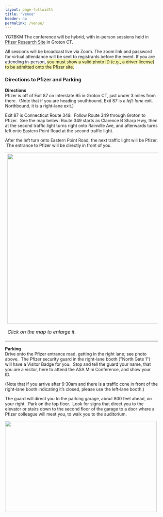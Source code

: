 ```yaml
---
layout: page-fullwidth
title: "Venue"
header: no
permalink: /venue/
---
```


YGTBKM The conference will be hybrid, with in-person sessions held in [Pfizer Research Site](https://www.pfizer.com/groton-connecticut) in Groton CT.

All sessions will be broadcast live via Zoom. The zoom link and password for virtual attendance will be sent to registrants before the event.
If you are attending in-person, <span style="background-color:#F8F7B1;">you must show a valid photo ID (e.g., a driver license) to be admitted onto the Pfizer site.</span> 

### Directions to Pfizer and Parking

<b>Directions</b><br>
Pfizer is off of Exit 87 on Interstate 95 in Groton CT, just under 3 miles from there.  (Note that if you are heading southbound, Exit 87 is a <i>left-lane</i> exit.  Northbound, it is a right-lane exit.)

Exit 87 is Connecticut Route 349.  Follow Route 349 through Groton to Pfizer.  See the map below: Route 349 starts as Clarence B Sharp Hwy, then at the second traffic light turns right onto Rainville Ave, and afterwards turns left onto Eastern Point Road at the second traffic light.  

After the left turn onto Eastern Point Road, the next traffic light will be Pfizer.  The entrance to Pfizer will be directly in front of you. 

<table>
<tr>
<td width="55%">
<a href="https://asa-ct.github.io/miniconf2023/docs/1)-pinkmap.PNG" _new  style="text-decoration:none;" target="_blank">
<img src="https://asa-ct.github.io/miniconf2023/docs/1)-pinkmap.PNG"  width=540 height=560><p><i>Click on the map to enlarge it.</i></p> 
</td>
<td>
<img src="https://asa-ct.github.io/miniconf2023/docs/2)-NorthGate.PNG" width=500 height=300>
<p><i>If you are planning to use a GPS app, the address is 445 Eastern Point RD Groton.</i> 8WPF+Q9 Groton</p>  
<p><i>If you use a GPS app, please check its directions against these directions before starting, because sometimes GPS will misdirect people when trying to get them to Pfizer's Groton site.</i></p>
</td>
</tr>
</table>

<b>Parking</b><br>
Drive onto the Pfizer entrance road, getting in the right lane; see photo above.  The Pfizer security guard in the right-lane booth ("North Gate 1") will have a Visitor Badge for you.  Stop and tell the guard your name, that you are a visitor, here to attend the ASA Mini Conference, and show your ID.  

(Note that if you arrive after 9:30am and there is a traffic cone in front of the right-lane booth indicating it’s closed, please use the left-lane booth.)

The guard will direct you to the parking garage, about 800 feet ahead, on your right.  Park on the top floor.  Look for signs that direct you to the elevator or stairs down to the second floor of the garage to a door where a Pfizer colleague will meet you, to walk you to the auditorium.

<img src="https://asa-ct.github.io/miniconf2023/docs/3)-garage.PNG"  width=500 height=300>
